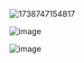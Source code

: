 
![1738747154817](https://github.com/user-attachments/assets/6b2caf31-05b6-4217-b6e5-562001fe1460)


![image](https://github.com/user-attachments/assets/7256012a-2a27-419e-918d-a58bcb6de19f)


![image](https://github.com/user-attachments/assets/af1c66d4-2335-426d-a070-04f457c4d624)

